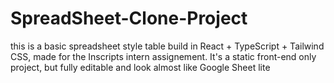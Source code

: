 # SpreadSheet-Clone-Project
this is a basic spreadsheet style table build in React + TypeScript + Tailwind CSS, made for the Inscripts intern assignement.   It's a static front-end only project, but fully editable and look almost like Google Sheet lite

